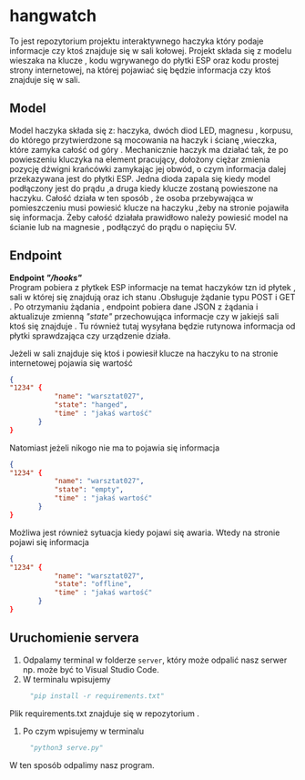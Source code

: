 
# hangwatch
To jest repozytorium projektu interaktywnego haczyka który podaje informacje czy ktoś znajduje się w sali kołowej. 
Projekt składa się z modelu wieszaka na klucze , kodu wgrywanego do płytki ESP oraz kodu prostej strony internetowej,
na której pojawiać się będzie informacja czy ktoś znajduje się w sali.

 
 ## Model
 Model haczyka składa się z: haczyka, dwóch diod LED, magnesu , korpusu, do którego przytwierdzone są mocowania na haczyk i ścianę ,wieczka, które zamyka całość od góry .
Mechanicznie haczyk ma działać tak, że po powieszeniu kluczyka na element pracujący, dołożony ciężar zmienia pozycję dźwigni krańcówki zamykając jej obwód,
o czym informacja dalej przekazywana jest do płytki ESP. Jedna dioda zapala się kiedy model podłączony jest do prądu ,a druga kiedy klucze zostaną powieszone na haczyku. 
Całość działa w ten sposób , że osoba przebywająca w pomieszczeniu musi powiesić klucze na haczyku ,żeby na stronie pojawiła się informacja. 
Żeby całość działała prawidłowo należy powiesić model na ścianie lub na magnesie , podłączyć do prądu o napięciu 5V.
## Endpoint

  **Endpoint  *"/hooks"***  
Program pobiera z płytkek ESP informacje na temat haczyków tzn  id płytek , sali w której się znajdują oraz ich stanu .Obsługuje żądanie typu POST  i GET . Po otrzymaniu  żądania , endpoint pobiera dane JSON z żądania i aktualizuje  zmienną *"state"* przechowująca informacje czy w jakiejś sali ktoś się znajduje . 
Tu również tutaj wysyłana będzie rutynowa  informacja od płytki sprawdzająca czy urządzenie działa. 

Jeżeli w sali znajduje się ktoś i powiesił klucze na haczyku to na stronie internetowej pojawia się wartość 
 ```json
{
 "1234" {
			"name": "warsztat027",
			"state": "hanged",
			"time" : "jakaś wartość"
        }
}
```
Natomiast jeżeli nikogo nie ma to pojawia się informacja 
 ```json
{
 "1234" {
			"name": "warsztat027",
			"state": "empty",
			"time" : "jakaś wartość"
        }
}
```
  
Możliwa jest również sytuacja kiedy pojawi się awaria. Wtedy na stronie pojawi się informacja
 ```json
{
 "1234" {
			"name": "warsztat027",
			"state": "offline",
			"time" : "jakaś wartość"
        }
}
```
## Uruchomienie  servera

1. Odpalamy terminal w folderze `server`, który może odpalić nasz serwer np. może być to Visual Studio Code.
2. W terminalu wpisujemy
 ```python 
	  "pip install -r requirements.txt"
 ```
 Plik requirements.txt znajduje się w repozytorium . 		
  
1. Po czym wpisujemy w terminalu 
 ```python 
	  "python3 serve.py"
```
W ten sposób odpalimy nasz program.



    

	 
 
    
        
     


